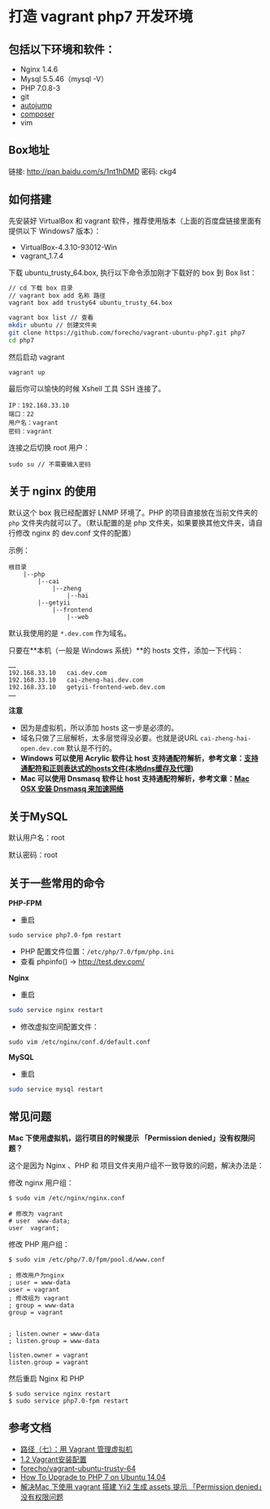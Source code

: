 打造 vagrant php7 开发环境
================

## 包括以下环境和软件：

- Nginx 1.4.6
- Mysql 5.5.46（mysql -V）
- PHP 7.0.8-3
- git
- [autojump](https://github.com/joelthelion/autojump)
- [composer](https://getcomposer.org)
- vim

## Box地址

链接: http://pan.baidu.com/s/1nt1hDMD 密码: ckg4


## 如何搭建

先安装好 VirtualBox 和 vagrant 软件，推荐使用版本（上面的百度盘链接里面有提供以下 Windows7 版本）：

 - VirtualBox-4.3.10-93012-Win
 - vagrant_1.7.4
 
下载 ubuntu_trusty_64.box, 执行以下命令添加刚才下载好的 box 到 Box list：

```sh
// cd 下载 box 目录
// vagrant box add 名称 路径
vagrant box add trusty64 ubuntu_trusty_64.box

vagrant box list // 查看
mkdir ubuntu // 创建文件夹
git clone https://github.com/forecho/vagrant-ubuntu-php7.git php7
cd php7
```
然后启动 vagrant

```
vagrant up
```

最后你可以愉快的时候 Xshell 工具 SSH 连接了。

```
IP：192.168.33.10
端口：22
用户名：vagrant
密码：vagrant
```

连接之后切换 root 用户：

```
sudo su // 不需要输入密码
```

## 关于 nginx 的使用

默认这个 box 我已经配置好 LNMP 环境了。PHP 的项目直接放在当前文件夹的 `php` 文件夹内就可以了。（默认配置的是 php 文件夹，如果要换其他文件夹，请自行修改 nginx 的 dev.conf 文件的配置）

示例：

```
根目录
	|--php
		|--cai
			|--zheng
				|--hai
		|--getyii
			|--frontend
				|--web
```

默认我使用的是 `*.dev.com` 作为域名。

只要在**本机（一般是 Windows 系统）**的 hosts 文件，添加一下代码：

```
……
192.168.33.10	cai.dev.com
192.168.33.10	cai-zheng-hai.dev.com
192.168.33.10	getyii-frontend-web.dev.com
……
```

**注意**
- 因为是虚拟机，所以添加 hosts 这一步是必须的。
- 域名只做了三层解析，太多层觉得没必要。也就是说URL `cai-zheng-hai-open.dev.com` 默认是不行的。
- **Windows 可以使用 Acrylic 软件让 host 支持通配符解析，参考文章：[支持通配符和正则表达式的hosts文件(本地dns缓存及代理)](http://grow.sinaapp.com/?p=1368)**
- **Mac 可以使用 Dnsmasq 软件让 host 支持通配符解析，参考文章：[Mac OSX 安装 Dnsmasq 来加速网络](http://www.shixf.com/wiki/os/macosx/dnsmasq)**



## 关于MySQL

默认用户名：root

默认密码：root


## 关于一些常用的命令

**PHP-FPM**

- 重启
```
sudo service php7.0-fpm restart
```
- PHP 配置文件位置：`/etc/php/7.0/fpm/php.ini`
- 查看 phpinfo() -> http://test.dev.com/

**Nginx**

- 重启
```sh
sudo service nginx restart
```

- 修改虚拟空间配置文件：
```
sudo vim /etc/nginx/conf.d/default.conf
```

**MySQL**

- 重启
```sh
sudo service mysql restart
```


## 常见问题


**Mac 下使用虚拟机，运行项目的时候提示 「Permission denied」没有权限问题？**

这个是因为 Nginx 、PHP 和 项目文件夹用户组不一致导致的问题，解决办法是：

修改 nginx 用户组：

```
$ sudo vim /etc/nginx/nginx.conf
```

```
# 修改为 vagrant
# user  www-data;
user  vagrant;
```

修改 PHP 用户组：

```
$ sudo vim /etc/php/7.0/fpm/pool.d/www.conf
```

```
; 修改用户为nginx
; user = www-data
user = vagrant
; 修改组为 vagrant
; group = www-data
group = vagrant


; listen.owner = www-data
; listen.group = www-data

listen.owner = vagrant
listen.group = vagrant
```

然后重启 Nginx 和 PHP

```
$ sudo service nginx restart
$ sudo service php7.0-fpm restart
```

## 参考文档

- [路径（七）：用 Vagrant 管理虚拟机](http://ninghao.net/blog/2077)
- [1.2 Vagrant安装配置](https://github.com/astaxie/Go-in-Action/blob/master/ebook/zh/01.2.md)
- [forecho/vagrant-ubuntu-trusty-64](https://github.com/forecho/vagrant-ubuntu-trusty-64)
- [How To Upgrade to PHP 7 on Ubuntu 14.04](https://www.digitalocean.com/community/tutorials/how-to-upgrade-to-php-7-on-ubuntu-14-04)
- [解决Mac 下使用 vagrant 搭建 Yii2 生成 assets 提示 「Permission denied」没有权限问题](http://www.getyii.com/topic/153)
